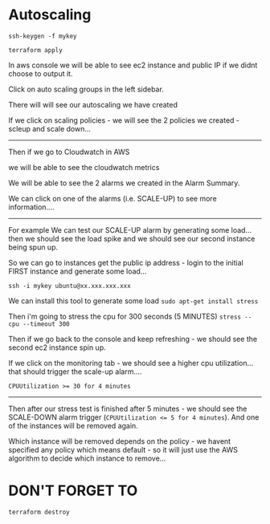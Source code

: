 # Autoscaling

`ssh-keygen -f mykey`

`terraform apply`

In aws console we will be able to see ec2 instance and public
IP if we didnt choose to output it.

Click on auto scaling groups in the left sidebar.

There will will see our autoscaling we have created

If we click on scaling policies - we will see the 2 policies we created - scleup and scale down...

---

Then if we go to Cloudwatch in AWS

we will be able to see the cloudwatch metrics

We will be able to see the 2 alarms we created in the Alarm Summary.

We can click on one of the alarms (i.e. SCALE-UP) to see more information....

---

For example We can test our SCALE-UP alarm by generating some load...
then we should see the load spike and we should see our second instance being spun up.

So we can go to instances get the public ip address - login to the initial FIRST instance and generate some load...

`ssh -i mykey ubuntu@xx.xxx.xxx.xxx`

We can install this tool to generate some load
`sudo apt-get install stress`

Then i'm going to stress the cpu for 300 seconds (5 MINUTES)
`stress --cpu --timeout 300`

Then if we go back to the console and keep refreshing - we should see the second ec2 instance spin up.

If we click on the monitoring tab - we should see a higher cpu utilization... that should trigger the scale-up alarm....

`CPUUtilization >= 30 for 4 minutes`

---

Then after our stress test is finished after 5 minutes - we should
see the SCALE-DOWN alarm trigger (`CPUUtilization <= 5 for 4 minutes`). And one of the instances will be removed again.

Which instance will be removed depends on the policy - we havent specified any policy which means default - so it will just use the AWS algorithm to decide which instance to remove...

# DON'T FORGET TO

`terraform destroy`
